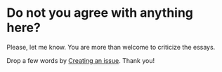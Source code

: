 # Do not you agree with anything here? 

Please, let me know. You are more than welcome to criticize the essays.

Drop a few words by [Creating an issue](https://github.com/tmontovaneli/essays/issues). Thank you!

